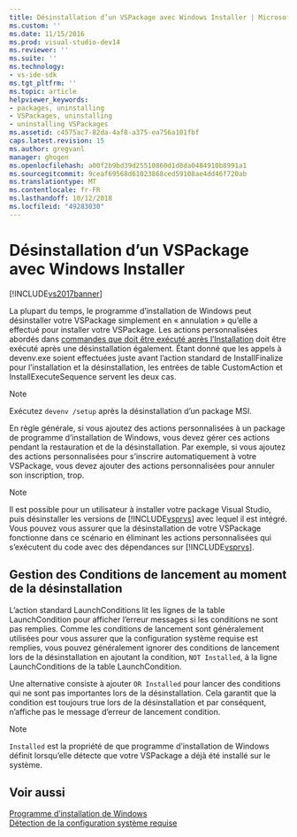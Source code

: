 ```yaml
---
title: Désinstallation d’un VSPackage avec Windows Installer | Microsoft Docs
ms.custom: ''
ms.date: 11/15/2016
ms.prod: visual-studio-dev14
ms.reviewer: ''
ms.suite: ''
ms.technology:
- vs-ide-sdk
ms.tgt_pltfrm: ''
ms.topic: article
helpviewer_keywords:
- packages, uninstalling
- VSPackages, uninstalling
- uninstalling VSPackages
ms.assetid: c4575ac7-82da-4af8-a375-ea756a101fbf
caps.latest.revision: 15
ms.author: gregvanl
manager: ghogen
ms.openlocfilehash: a00f2b9bd39d25510860d1d8da0484910b8991a1
ms.sourcegitcommit: 9ceaf69568d61023868ced59108ae4dd46f720ab
ms.translationtype: MT
ms.contentlocale: fr-FR
ms.lasthandoff: 10/12/2018
ms.locfileid: "49283030"
---
```

# <a name="uninstalling-a-vspackage-with-windows-installer"></a>Désinstallation d’un VSPackage avec Windows Installer
[!INCLUDE[vs2017banner](../../includes/vs2017banner.md)]

La plupart du temps, le programme d’installation de Windows peut désinstaller votre VSPackage simplement en « annulation » qu’elle a effectué pour installer votre VSPackage. Les actions personnalisées abordés dans [commandes que doit être exécuté après l’Installation](../../extensibility/internals/commands-that-must-be-run-after-installation.md) doit être exécuté après une désinstallation également. Étant donné que les appels à devenv.exe soient effectuées juste avant l’action standard de InstallFinalize pour l’installation et la désinstallation, les entrées de table CustomAction et InstallExecuteSequence servent les deux cas.  
  
> [!NOTE]
>  Exécutez `devenv /setup` après la désinstallation d’un package MSI.  
  
 En règle générale, si vous ajoutez des actions personnalisées à un package de programme d’installation de Windows, vous devez gérer ces actions pendant la restauration et de la désinstallation. Par exemple, si vous ajoutez des actions personnalisées pour s’inscrire automatiquement à votre VSPackage, vous devez ajouter des actions personnalisées pour annuler son inscription, trop.  
  
> [!NOTE]
>  Il est possible pour un utilisateur à installer votre package Visual Studio, puis désinstaller les versions de [!INCLUDE[vsprvs](../../includes/vsprvs-md.md)] avec lequel il est intégré. Vous pouvez vous assurer que la désinstallation de votre VSPackage fonctionne dans ce scénario en éliminant les actions personnalisées qui s’exécutent du code avec des dépendances sur [!INCLUDE[vsprvs](../../includes/vsprvs-md.md)].  
  
## <a name="handling-launch-conditions-at-uninstall-time"></a>Gestion des Conditions de lancement au moment de la désinstallation  
 L’action standard LaunchConditions lit les lignes de la table LaunchCondition pour afficher l’erreur messages si les conditions ne sont pas remplies. Comme les conditions de lancement sont généralement utilisées pour vous assurer que la configuration système requise est remplies, vous pouvez généralement ignorer des conditions de lancement lors de la désinstallation en ajoutant la condition, `NOT Installed`, à la ligne LaunchConditions de la table LaunchCondition.  
  
 Une alternative consiste à ajouter `OR Installed` pour lancer des conditions qui ne sont pas importantes lors de la désinstallation. Cela garantit que la condition est toujours true lors de la désinstallation et par conséquent, n’affiche pas le message d’erreur de lancement condition.  
  
> [!NOTE]
>  `Installed` est la propriété de que programme d’installation de Windows définit lorsqu’elle détecte que votre VSPackage a déjà été installé sur le système.  
  
## <a name="see-also"></a>Voir aussi  
 [Programme d’installation de Windows](http://msdn.microsoft.com/en-us/187d8965-c79d-4ecb-8689-10930fa8b3b5)   
 [Détection de la configuration système requise](../../extensibility/internals/detecting-system-requirements.md)


